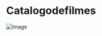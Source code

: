 # Catalogodefilmes
![image](https://github.com/zllnightwolf/Catalogodefilmes/assets/104845961/1bda8f30-1809-4c13-9eb0-f5eeb048e8f9)
